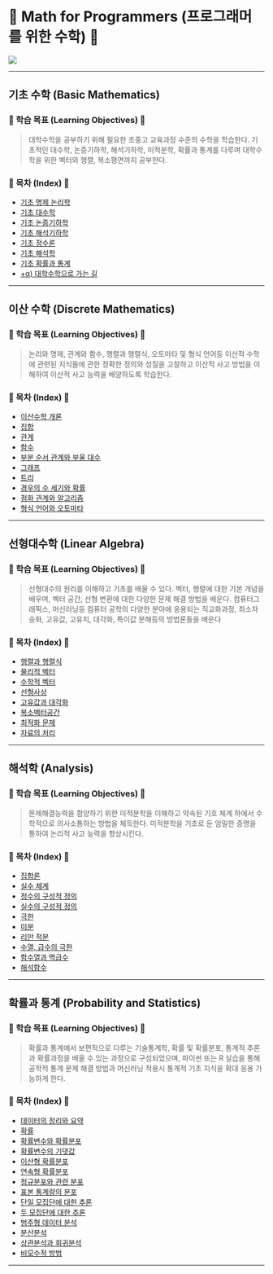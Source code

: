 # 📜 Math for Programmers (프로그래머를 위한 수학) 📜

<img src = "https://user-images.githubusercontent.com/58673491/198584280-ab8b9562-60c3-441b-9310-d610f4212d80.png">

---

## 기초 수학 (Basic Mathematics)
### 🎯 학습 목표 (Learning Objectives) 🎯
> 대학수학을 공부하기 위해 필요한 초중고 교육과정 수준의 수학을 학습한다. 기초적인 대수학, 논증기하학, 해석기하학, 미적분학, 확률과 통계를 다루며 대학수학을 위한 벡터와 행렬, 복소평면까지 공부한다.
### 📝 목차 (Index) 📝
* [기초 명제 논리학](https://tropical-pasta-efb.notion.site/Ch-1-1609b588b5c1434e875558149533303e)
* [기초 대수학](https://tropical-pasta-efb.notion.site/Ch-2-877845fa1c4e4303ba89d3f032cb6386)
* [기초 논증기하학](#)
* [기초 해석기하학](#)
* [기초 정수론](#)
* [기초 해석학](#)
* [기초 확률과 통계](#)
* [+α) 대학수학으로 가는 길](#)

---

## 이산 수학 (Discrete Mathematics)
### 🎯 학습 목표 (Learning Objectives) 🎯
> 논리와 명제, 관계와 함수, 행렬과 행렬식, 오토마타 및 형식 언어등 이산적 수학에 관련된 지식들에 관한 정확한 정의와 성질을 고찰하고 이산적 사고 방법을 이해하여 이산적 사고 능력을 배양하도록 학습한다.
### 📝 목차 (Index) 📝
* [이산수학 개론](#)
* [집합](#)
* [관계](#)
* [함수](#)
* [부분 순서 관계와 부울 대수](#)
* [그래프](#)
* [트리](#)
* [경우의 수 세기와 확률](#)
* [점화 관계와 알고리즘](#)
* [형식 언어와 오토마타](#)

---

## 선형대수학 (Linear Algebra)
### 🎯 학습 목표 (Learning Objectives) 🎯
> 선형대수의 원리를 이해하고 기초를 배울 수 있다. 벡터, 행렬에 대한 기본 개념을 배우며, 벡터 공간, 선형 변환에 대한 다양한 문제 해결 방법을 배운다. 컴퓨터그래픽스, 머신러닝등 컴퓨터 공학의 다양한 분야에 응용되는 직교화과정, 최소자승화, 고유값, 고유치, 대각화, 특이값 분해등의 방법론들을 배운다
### 📝 목차 (Index) 📝
* [행렬과 행렬식](#)
* [물리적 벡터](#)
* [수학적 벡터](#)
* [선형사상](#)
* [고유값과 대각화](#)
* [복소벡터공간](#)
* [최적화 문제](#)
* [자료의 처리](#)

---

## 해석학 (Analysis)
### 🎯 학습 목표 (Learning Objectives) 🎯
> 문제해결능력을 함양하기 위한 미적분학을 이해하고 약속된 기호 체계 하에서 수학적으로 의사소통하는 방법을 체득한다. 미적분학을 기초로 둔 엄밀한 증명을 통하여 논리적 사고 능력을 향상시킨다.
### 📝 목차 (Index) 📝
* [집합론](#)
* [실수 체계](#)
* [정수의 구성적 정의](#) 
* [실수의 구성적 정의](#) 
* [극한](#)
* [미분](#)
* [리만 적분](#)
* [수열, 급수의 극한](#)
* [함수열과 멱급수](#)
* [해석함수](#)

---

## 확률과 통계 (Probability and Statistics)
### 🎯 학습 목표 (Learning Objectives) 🎯
> 확률과 통계에서 보편적으로 다루는 기술통계학, 확률 및 확률분포, 통계적 추론과 확률과정을 배울 수 있는 과정으로 구성되었으며, 파이썬 또는 R 실습을 통해 공학적 통계 문제 해결 방법과 머신러닝 적용시 통계적 기초 지식을 확대 응용 가능하게 한다.
### 📝 목차 (Index) 📝
* [데이터의 정리와 요약](#)
* [확률](#)
* [확률변수와 확률분포](#)
* [확률변수의 기댓값](#)
* [이산형 확률분포](#)
* [연속형 확률분포](#)
* [정규분포와 관련 분포](#)
* [표본 통계량의 분포](#)
* [단일 모집단에 대한 추론](#)
* [두 모집단에 대한 추론](#)
* [범주형 데이터 분석](#)
* [분산분석](#)
* [상관분석과 회귀분석](#)
* [비모수적 방법](#)

---
